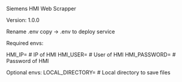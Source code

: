Siemens HMI Web Scrapper

Version: 1.0.0

Rename .env copy -> .env to deploy service

Required envs:

HMI_IP= # IP of HMI
HMI_USER= # User of HMI
HMI_PASSWORD= # Password of HMI

Optional envs:
LOCAL_DIRECTORY= # Local directory to save files